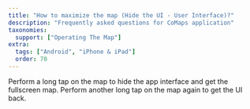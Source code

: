 ```yaml
---
title: "How to maximize the map (Hide the UI - User Interface)?"
description: "Frequently asked questions for CoMaps application"
taxonomies:
  support: ["Operating The Map"]
extra:
  tags: ["Android", "iPhone & iPad"]
  order: 70
---
```


Perform a long tap on the map to hide the app interface and get the fullscreen map. Perform another long tap on the map again to get the UI back.
